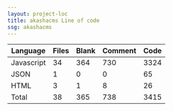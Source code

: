 ```yaml
---
layout: project-loc
title: akashacms Line of code
ssg: akashacms
---
```

<div class="table-responsive">
<table class="table">
<thead><tr>
<th>Language</th>
<th>Files</th>
<th>Blank</th>
<th>Comment</th>
<th>Code</th>
</tr></thead><tbody>
<tr><td>Javascript</td><td> 34</td><td> 364</td><td> 730</td><td> 3324</td></tr>
<tr><td>JSON</td><td> 1</td><td> 0</td><td> 0</td><td> 65</td></tr>
<tr><td>HTML</td><td> 3</td><td> 1</td><td> 8</td><td> 26</td></tr>
<tr><td>Total</td><td>38</td><td>365</td><td>738</td><td>3415</td></tr>
</tbody></table></div>
